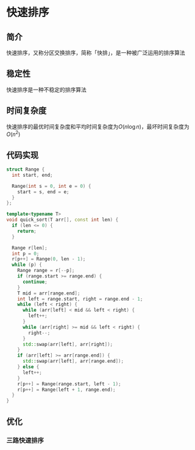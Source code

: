 # 快速排序

## 简介
快速排序，又称分区交换排序，简称「快排」，是一种被广泛运用的排序算法

## 稳定性
快速排序是一种不稳定的排序算法

## 时间复杂度
快速排序的最优时间复杂度和平均时间复杂度为$O(n\log{n})$，最坏时间复杂度为$O(n^2)$
  
## 代码实现
```cpp
struct Range {
  int start, end;

  Range(int s = 0, int e = 0) {
    start = s, end = e;
  }
};

template<typename T>
void quick_sort(T arr[], const int len) {
  if (len <= 0) {
    return;
  }

  Range r[len];
  int p = 0;
  r[p++] = Range(0, len - 1);
  while (p) {
    Range range = r[--p];
    if (range.start >= range.end) {
      continue;
    }
    T mid = arr[range.end];
    int left = range.start, right = range.end - 1;
    while (left < right) {
      while (arr[left] < mid && left < right) {
        left++;
      }
      while (arr[right] >= mid && left < right) {
        right--;
      }
      std::swap(arr[left], arr[right]);
    }
    if (arr[left] >= arr[range.end]) {
      std::swap(arr[left], arr[range.end]);
    } else {
      left++;
    }
    r[p++] = Range(range.start, left - 1);
    r[p++] = Range(left + 1, range.end);
  }
}
```

## 优化
### 三路快速排序
